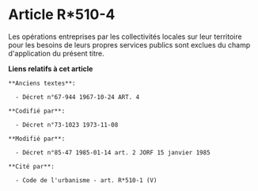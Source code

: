 # Article R*510-4

Les opérations entreprises par les collectivités locales sur leur territoire pour les besoins de leurs propres services
publics sont exclues du champ d'application du présent titre.

**Liens relatifs à cet article**

	**Anciens textes**:

	  - Décret n°67-944 1967-10-24 ART. 4

	**Codifié par**:

	  - Décret n°73-1023 1973-11-08

	**Modifié par**:

	  - Décret n°85-47 1985-01-14 art. 2 JORF 15 janvier 1985

	**Cité par**:

	  - Code de l'urbanisme - art. R*510-1 (V)
